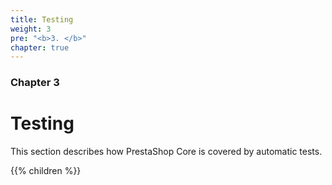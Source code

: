 ```yaml
---
title: Testing
weight: 3
pre: "<b>3. </b>"
chapter: true
---
```


### Chapter 3

# Testing

This section describes how PrestaShop Core is covered by automatic tests.

{{% children %}}

